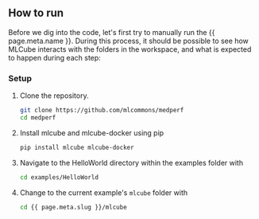 ## How to run
Before we dig into the code, let's first try to manually run the {{ page.meta.name }}. During this process, it should be possible to see how MLCube interacts with the folders in the workspace, and what is expected to happen during each step:

### Setup

1. Clone the repository.
    ```bash
    git clone https://github.com/mlcommons/medperf
    cd medperf
    ```

2. Install mlcube and mlcube-docker using pip
    ```bash
    pip install mlcube mlcube-docker
    ```

3. Navigate to the HelloWorld directory within the examples folder with
    ```bash
    cd examples/HelloWorld
    ```

4. Change to the current example's `mlcube` folder with
    ```bash
    cd {{ page.meta.slug }}/mlcube
    ```
